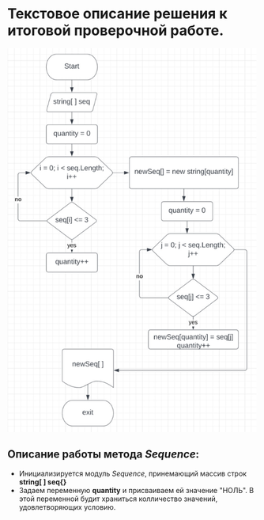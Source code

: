 # Текстовое описание решения к итоговой проверочной работе.
![Блок схема к задаче](Sequence.jpg)
## Описание работы метода *Sequence*:
* Инициализируется модуль *Sequence*, принемающий массив строк **string[ ] seq{}**
* Задаем переменную **quantity** и присваиваем ей значение "НОЛЬ". В этой переменной будит храниться колличество значений, удовлетворяющих условию.



